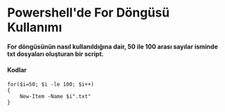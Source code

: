 # Powershell'de For Döngüsü Kullanımı

**For döngüsünün nasıl kullanıldığına dair, 50 ile 100 arası sayılar isminde txt dosyaları oluşturan bir script.**

#### Kodlar

```
for($i=50; $i -le 100; $i++)
{
    New-Item -Name $i".txt"
}
```